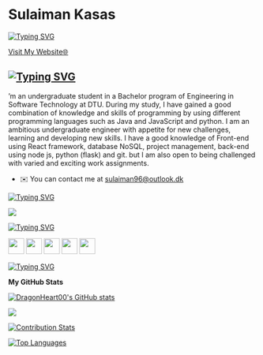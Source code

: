 Sulaiman Kasas
===========================
[![Typing SVG](https://readme-typing-svg.herokuapp.com?font=Fira+Code&weight=900&size=35&pause=1000&color=36BCF7FF&multiline=true&width=441&height=100&lines=Dragon+Of+North)](https://git.io/typing-svg)

<a  rel="noopener"  target="_blank" href="https://www.scandiccompany.com/" >Visit My Website🌐</a>


[![Typing SVG](https://readme-typing-svg.herokuapp.com?font=Fira+Code&weight=900&size=25&pause=1000&color=36BCF7FF&multiline=true&repeat=false&width=441&height=100&lines=Software+Engineering+Student)](https://git.io/typing-svg)
-------------------------

’m an undergraduate student in a Bachelor program of Engineering in Software Technology at DTU. During my study, I have gained a good combination of knowledge and skills of programming by using different programming languages such as Java and JavaScript and python. I am an ambitious undergraduate engineer with appetite for new challenges, learning and developing new skills. I have a good knowledge of Front-end using React framework, database NoSQL, project management, back-end using node js, python (flask) and git. but I am also open to being challenged with varied and exciting work assignments. 

* ✉️  You can contact me at [sulaiman96@outlook.dk](mailto:sulaiman96@outlook.dk)

[![Typing SVG](https://readme-typing-svg.herokuapp.com?font=Fira+Code&weight=900&size=26&pause=1000&color=36BCF7FF&repeat=false&width=435&lines=My+Skills)](https://git.io/typing-svg)

<p align="left">
  <a href="https://skillicons.dev">
    <img src="https://skillicons.dev/icons?i=react,androidstudio,azure,bash,c,cs,css,docker,figma,flask,firebase,git,github,html,java,js,jenkins,kotlin,linkedin,linux,materialui,maven,mongodb,mysql,nginx,nodejs,postman,rabbitmq,ruby,threejs,ts,vscode,wordpress"/>
  </a>
</p>


[![Typing SVG](https://readme-typing-svg.herokuapp.com?font=Fira+Code&weight=900&size=26&pause=1000&color=36BCF7FF&repeat=false&width=435&lines=Socials)](https://git.io/typing-svg)

<p align="left"> <a href="https://discordapp.com/users/623875866090536963" target="_blank" rel="noreferrer"><img src="https://raw.githubusercontent.com/danielcranney/readme-generator/main/public/icons/socials/discord.svg" width="32" height="32" /></a> <a href="https://www.facebook.com/sulaimankasas96" target="_blank" rel="noreferrer"><img src="https://raw.githubusercontent.com/danielcranney/readme-generator/main/public/icons/socials/facebook.svg" width="32" height="32" /></a> <a href="https://github.com/sulaimankasas" target="_blank" rel="noreferrer"><img src="https://raw.githubusercontent.com/danielcranney/readme-generator/main/public/icons/socials/github.svg" width="32" height="32" /></a> <a href="https://www.instagram.com/dragonheart_007" target="_blank" rel="noreferrer"><img src="https://raw.githubusercontent.com/danielcranney/readme-generator/main/public/icons/socials/instagram.svg" width="32" height="32" /></a> <a href="https://www.linkedin.com/in/sulaiman-kasas-61750b127/" target="_blank" rel="noreferrer"><img src="https://raw.githubusercontent.com/danielcranney/readme-generator/main/public/icons/socials/linkedin.svg" width="32" height="32" /></a></p>

[![Typing SVG](https://readme-typing-svg.herokuapp.com?font=Fira+Code&weight=900&size=26&pause=1000&color=36BCF7FF&repeat=false&width=435&lines=Badges)](https://git.io/typing-svg)

<b>My GitHub Stats</b>

<a href="https://github.com/DragonHeart00"><img src="https://github-readme-stats.vercel.app/api?username=DragonHeart00&show_icons=true&hide=issues,&count_private=true&title_color=0891b2&text_color=ffffff&icon_color=0891b2&bg_color=1c1917&hide_border=true&show_icons=true" alt="DragonHeart00's GitHub stats" /></a>

<a href="https://github.com/DragonHeart00"><img src="https://github-readme-streak-stats.herokuapp.com/?user=DragonHeart00&stroke=ffffff&background=1c1917&ring=0891b2&fire=0891b2&currStreakNum=ffffff&currStreakLabel=0891b2&sideNums=ffffff&sideLabels=ffffff&dates=ffffff&hide_border=true" /></a>


[![Contribution Stats](https://github-contribution-stats.vercel.app/api/?username=DragonHeart00)](https://github.com/LordDashMe/github-contribution-stats/)

<a href="https://github.com/DragonHeart00" align="left"><img src="https://github-readme-stats.vercel.app/api/top-langs/?username=DragonHeart00&langs_count=10&title_color=0891b2&text_color=ffffff&icon_color=0891b2&bg_color=1c1917&hide_border=true&locale=en&custom_title=Top%20%Languages" alt="Top Languages" /></a>

 

